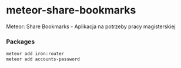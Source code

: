# meteor-share-bookmarks

Meteor: Share Bookmarks - Aplikacja na potrzeby pracy magisterskiej

### Packages

```sh
meteor add iron:router
meteor add accounts-password
```
